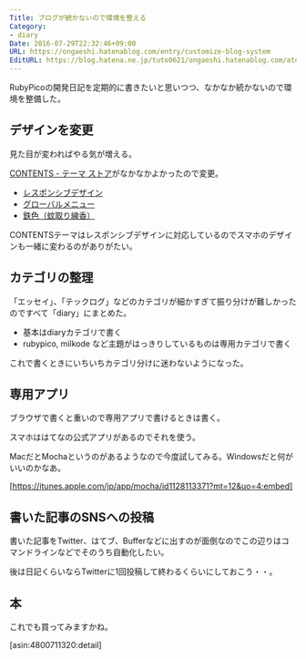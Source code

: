 ```yaml
---
Title: ブログが続かないので環境を整える
Category:
- diary
Date: 2016-07-29T22:32:46+09:00
URL: https://ongaeshi.hatenablog.com/entry/customize-blog-system
EditURL: https://blog.hatena.ne.jp/tuto0621/ongaeshi.hatenablog.com/atom/entry/10328749687176621390
---
```


RubyPicoの開発日記を定期的に書きたいと思いつつ、なかなか続かないので環境を整備した。

## デザインを変更
見た目が変わればやる気が増える。

[CONTENTS - テーマ ストア](http://blog.hatena.ne.jp/-/store/theme/6653812171397613909)がなかなかよかったので変更。

- [レスポンシブデザイン](http://nodogurokun.hatenablog.com/entry/2015/07/31/design-blog)
- [グローバルメニュー](http://www.dreamark.tokyo/entry/responsive)
- [鉄色（蚊取り線香）](http://www.dreamark.tokyo/entry/summer)

CONTENTSテーマはレスポンシブデザインに対応しているのでスマホのデザインも一緒に変わるのがありがたい。

## カテゴリの整理
「エッセイ」、「テックログ」などのカテゴリが細かすぎて振り分けが難しかったのですべて「diary」にまとめた。

- 基本はdiaryカテゴリで書く
- rubypico, milkode など主題がはっきりしているものは専用カテゴリで書く

これで書くときにいちいちカテゴリ分けに迷わないようになった。

## 専用アプリ
ブラウザで書くと重いので専用アプリで書けるときは書く。

スマホははてなの公式アプリがあるのでそれを使う。

MacだとMochaというのがあるようなので今度試してみる。Windowsだと何がいいのかなあ。

[https://itunes.apple.com/jp/app/mocha/id1128113371?mt=12&uo=4:embed]

## 書いた記事のSNSへの投稿
書いた記事をTwitter、はてブ、Bufferなどに出すのが面倒なのでこの辺りはコマンドラインなどでそのうち自動化したい。

後は日記くらいならTwitterに1回投稿して終わるくらいにしておこう・・。

## 本
これでも買ってみますかね。

[asin:4800711320:detail]

